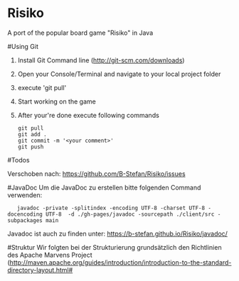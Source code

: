 Risiko
======

A port of the popular board game "Risiko" in Java

#Using Git

1. Install Git Command line (http://git-scm.com/downloads)
2. Open your Console/Terminal and navigate to your local project folder
3. execute 'git pull'

4. Start working on the game

5. After your're done execute following commands
    ```
    git pull
    git add .
    git commit -m '<your comment>'
    git push
    ```

#Todos

Verschoben nach: https://github.com/B-Stefan/Risiko/issues

#JavaDoc
Um die JavaDoc zu erstellen bitte folgenden Command verwenden:
 ```
    javadoc -private -splitindex -encoding UTF-8 -charset UTF-8 -docencoding UTF-8  -d ./gh-pages/javadoc -sourcepath ./client/src -subpackages main
 ```

 Javadoc ist auch zu finden unter: https://b-stefan.github.io/Risiko/javadoc/


#Struktur
Wir folgten bei der Strukturierung grundsätzlich den Richtlinien des Apache Marvens Project
(http://maven.apache.org/guides/introduction/introduction-to-the-standard-directory-layout.html#





